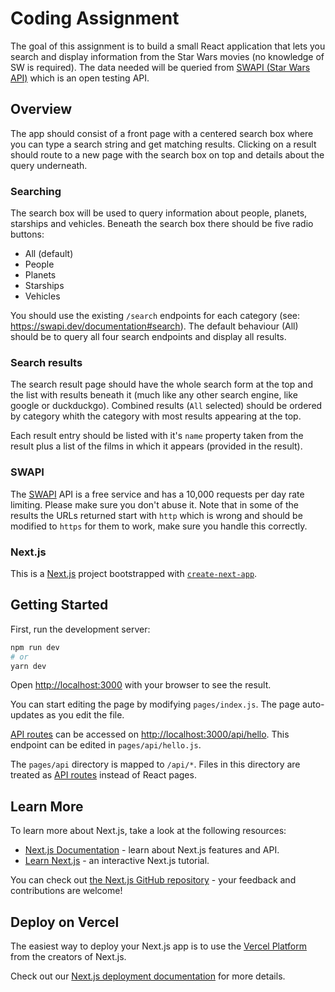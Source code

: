 # Coding Assignment
The goal of this assignment is to build a small React application that lets you search and display information from the Star Wars movies (no knowledge of SW is required). The data needed will be queried from [SWAPI (Star Wars API)](https://swapi.dev/) which is an open testing API.

## Overview
The app should consist of a front page with a centered search box where you can type a search string and get matching results. Clicking on a result should route to a new page with the search box on top and details about the query underneath.

### Searching
The search box will be used to query information about people, planets, starships and vehicles. Beneath the search box there should be five radio buttons:
* All (default)
* People
* Planets
* Starships
* Vehicles

You should use the existing `/search` endpoints for each category (see: https://swapi.dev/documentation#search).
The default behaviour (All) should be to query all four search endpoints and display all results.

### Search results
The search result page should have the whole search form at the top and the list with results beneath it (much like any other search engine, like google or duckduckgo).
Combined results (`All` selected) should be ordered by category whith the category with most results appearing at the top.

Each result entry should be listed with it's `name` property taken from the result plus a list of the films in which it appears (provided in the result).


### SWAPI
The [SWAPI](https://swapi.dev/) API is a free service and has a 10,000 requests per day rate limiting. Please make sure you don't abuse it.
Note that in some of the results the URLs returned start with `http` which is wrong and should be modified to `https` for them to work, make sure you handle this correctly.

### Next.js
This is a [Next.js](https://nextjs.org/) project bootstrapped with [`create-next-app`](https://github.com/vercel/next.js/tree/canary/packages/create-next-app).

## Getting Started

First, run the development server:

```bash
npm run dev
# or
yarn dev
```

Open [http://localhost:3000](http://localhost:3000) with your browser to see the result.

You can start editing the page by modifying `pages/index.js`. The page auto-updates as you edit the file.

[API routes](https://nextjs.org/docs/api-routes/introduction) can be accessed on [http://localhost:3000/api/hello](http://localhost:3000/api/hello). This endpoint can be edited in `pages/api/hello.js`.

The `pages/api` directory is mapped to `/api/*`. Files in this directory are treated as [API routes](https://nextjs.org/docs/api-routes/introduction) instead of React pages.

## Learn More

To learn more about Next.js, take a look at the following resources:

- [Next.js Documentation](https://nextjs.org/docs) - learn about Next.js features and API.
- [Learn Next.js](https://nextjs.org/learn) - an interactive Next.js tutorial.

You can check out [the Next.js GitHub repository](https://github.com/vercel/next.js/) - your feedback and contributions are welcome!

## Deploy on Vercel

The easiest way to deploy your Next.js app is to use the [Vercel Platform](https://vercel.com/new?utm_medium=default-template&filter=next.js&utm_source=create-next-app&utm_campaign=create-next-app-readme) from the creators of Next.js.

Check out our [Next.js deployment documentation](https://nextjs.org/docs/deployment) for more details.
